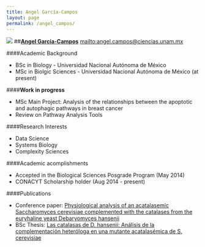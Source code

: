 ```yaml
---
title: Angel García-Campos
layout: page
permalink: /angel_campos/
---
```


![][image]
##**[Angel García-Campos][3]**
<mailto:angel.campos@ciencias.unam.mx>

####Academic Background

- BSc in Biology - Universidad Nacional Autónoma de México
- MSc in Biolgic Sciences - Universidad Nacional Autónoma de México (at present)

####**Work in progress**
- MSc Main Project: Analysis of the relationships between the apoptotic and autophagic pathways in breast cancer
- Review on Pathway Analysis Tools

####Research Interests
- Data Science
- Systems Biology
- Complexity Sciences

####Academic acomplishments
- Accepted in the Biological Sciences Posgrade Program (May 2014)
- CONACYT Scholarship holder (Aug 2014 - present)

####Publications
- Conference paper: [Physiological analysis of an acatalasemic Saccharomyces cerevisiae complemented with the catalases from the euryhaline yeast Debaryomyces hansenii][1]
- BSc Thesis: [Las catalasas de D. hansenii: Análisis de la complementación heteróloga en una mutante acatalasémica de S. cerevisiae][2] 




[image]:https://i1.rgstatic.net/i/profile/6f5c1557779f73872d_l_bf970.jpg
[1]: https://www.researchgate.net/publication/278683392_Physiological_analysis_of_an_acatalasemic_Saccharomyces_cerevisiae_complemented_with_the_catalases_from_the_euryhaline_yeast_Debaryomyces_hanse
[2]: https://www.researchgate.net/publication/278683656_Las_catalasas_de_D._hansenii_Anlisis_de_la_complementacin_heterloga_en_una_mutante_acatalasmica_de_S._cerevisiae
[3]: https://www.researchgate.net/profile/Angel_Garcia-Campos
